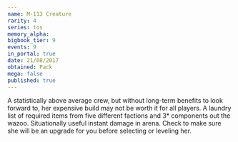 ```yaml
---
name: M-113 Creature
rarity: 4
series: tos
memory_alpha:
bigbook_tier: 9
events: 9
in_portal: true
date: 21/08/2017
obtained: Pack
mega: false
published: true
---
```


A statistically above average crew, but without long-term benefits to look forward to, her expensive build may not be worth it for all players. A laundry list of required items from five different factions and 3* components out the wazoo. Situationally useful instant damage in arena. Check to make sure she will be an upgrade for you before selecting or leveling her.
